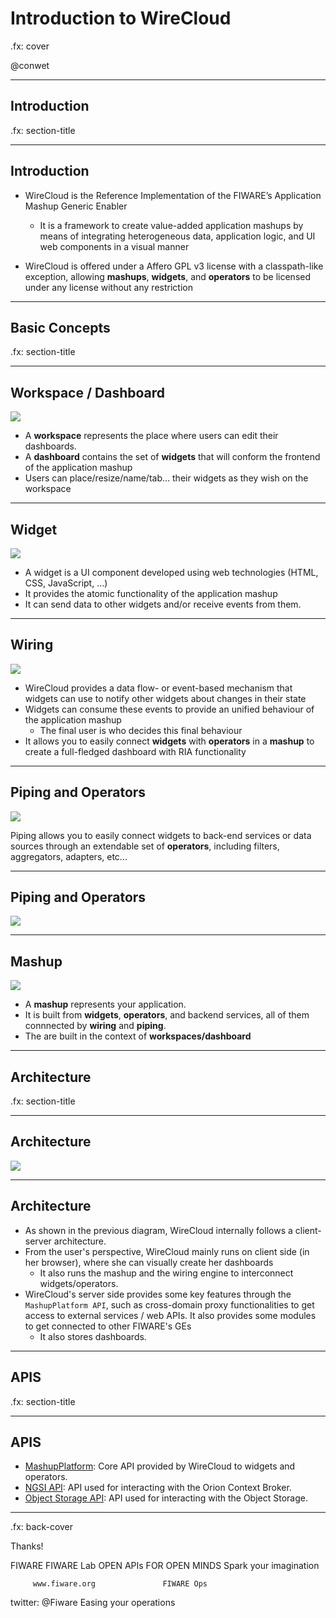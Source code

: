# Introduction to WireCloud

.fx: cover

@conwet

---

## Introduction

.fx: section-title

---
<!-- SLIDE 3 -->
## Introduction

- WireCloud is the Reference Implementation of the FIWARE’s Application Mashup
  Generic Enabler
    - It is a framework to create value-added application mashups by means of
      integrating heterogeneous data, application logic, and UI web components
      in a visual manner

- WireCloud is offered under a Affero GPL v3 license with a classpath-like
  exception, allowing **mashups**, **widgets**, and **operators** to be licensed
  under any license without any restriction

---

## Basic Concepts

.fx: section-title

---
<!-- SLIDE 5 -->
## Workspace / Dashboard

<img class="im" src="images/workspace.png"/>

- A **workspace** represents the place where users can edit their dashboards.
- A **dashboard** contains the set of **widgets** that will conform the frontend
  of the application mashup
- Users can place/resize/name/tab... their widgets as they wish on the workspace

---
<!-- SLIDE 6 -->
## Widget

<img class="im" src="images/widget.png"/>

- A widget is a UI component developed using web technologies (HTML, CSS,
  JavaScript, ...)
- It provides the atomic functionality of the application mashup
- It can send data to other widgets and/or receive events from them.

---
<!-- SLIDE 7 -->
## Wiring

<img class="im" src="images/wiring.png"/>

- WireCloud provides a data flow- or event-based mechanism that widgets can use
  to notify other widgets about changes in their state
- Widgets can consume these events to provide an unified behaviour of the
  application mashup
    - The final user is who decides this final behaviour
- It allows you to easily connect **widgets** with **operators** in a **mashup**
  to create a full-fledged dashboard with RIA functionality

---
<!-- SLIDE 8 -->
## Piping and Operators

<img class="piping1" src="images/piping1.png"/>

Piping allows you to easily connect widgets to back-end services or data sources
through an extendable set of **operators**, including filters, aggregators,
adapters, etc...

---
<!-- SLIDE 9 -->
## Piping and Operators

<img class="piping2" src="images/piping2.png"/>

---
<!-- SLIDE 10 -->
## Mashup

<img class="im" src="images/mashup.png"/>

- A **mashup** represents your application.
- It is built from **widgets**, **operators**, and backend services, all of them
  connnected by **wiring** and **piping**.
- The are built in the context of **workspaces/dashboard**

---

## Architecture

.fx: section-title

---
<!-- SLIDE 12 -->
## Architecture

<img id="arch" src="images/architecture.png" />

---
<!-- SLIDE 13 -->
## Architecture

- As shown in the previous diagram, WireCloud internally follows a client-server
  architecture.
- From the user's perspective, WireCloud mainly runs on client side (in her
  browser), where she can visually create her dashboards
    - It also runs the mashup and the wiring engine to interconnect
      widgets/operators.
- WireCloud's server side provides some key features through the `MashupPlatform
  API`, such as cross-domain proxy functionalities to get access to external
  services / web APIs. It also provides some modules to get connected to other
  FIWARE's GEs
	- It also stores dashboards.

---
## APIS

.fx: section-title

---
<!-- SLIDE 14 -->
## APIS

- [MashupPlatform](http://wirecloud.readthedocs.org/en/latest/widgetapi/widgetapi/):
  Core API provided by WireCloud to widgets and operators.
- [NGSI API](http://wirecloud.readthedocs.org/en/latest/development/ngsi_api/):
  API used for interacting with the Orion Context Broker.
- [Object Storage API](http://wirecloud.readthedocs.org/en/latest/development/object_storage_api/):
  API used for interacting with the Object Storage.

---

.fx: back-cover

Thanks!

FIWARE                                FIWARE Lab
OPEN APIs FOR OPEN MINDS              Spark your imagination

         www.fiware.org               FIWARE Ops
twitter: @Fiware                      Easing your operations

